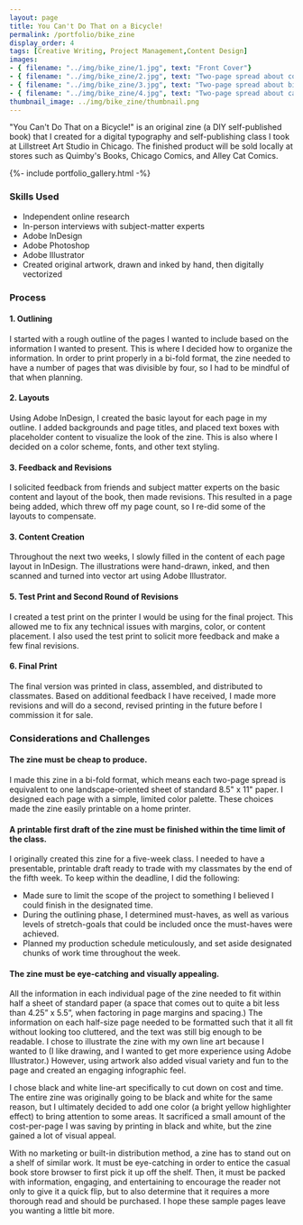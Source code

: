 ```yaml
---
layout: page
title: You Can't Do That on a Bicycle!
permalink: /portfolio/bike_zine
display_order: 4
tags: [Creative Writing, Project Management,Content Design]
images:
- { filename: "../img/bike_zine/1.jpg", text: "Front Cover"}
- { filename: "../img/bike_zine/2.jpg", text: "Two-page spread about cold-weather biking"}
- { filename: "../img/bike_zine/3.jpg", text: "Two-page spread about biking in the rain or snow"}
- { filename: "../img/bike_zine/4.jpg", text: "Two-page spread about carrying cargo"}
thumbnail_image: ../img/bike_zine/thumbnail.png
---
```


<div class="content" markdown=1>

"You Can't Do That on a Bicycle!" is an original zine (a DIY self-published book) that I created for a digital typography and self-publishing class I took at Lillstreet Art Studio in Chicago. The finished product will be sold locally at stores such as Quimby's Books, Chicago Comics, and Alley Cat Comics.

</div>

{%- include portfolio_gallery.html -%}

<div class ="content" markdown=1>

### Skills Used
* Independent online research
* In-person interviews with subject-matter experts
* Adobe InDesign
* Adobe Photoshop
* Adobe Illustrator
* Created original artwork, drawn and inked by hand, then digitally vectorized

### Process
#### 1. Outlining
I started with a rough outline of the pages I wanted to include based on the information I wanted to present. This is where I decided how to organize the information. In order to print properly in a bi-fold format, the zine needed to have a number of pages that was divisible by four, so I had to be mindful of that when planning.
#### 2. Layouts
Using Adobe InDesign, I created the basic layout for each page in my outline. I added backgrounds and page titles, and placed text boxes with placeholder content to visualize the look of the zine. This is also where I decided on a color scheme, fonts, and other text styling.
#### 3. Feedback and Revisions
I solicited feedback from friends and subject matter experts on the basic content and layout of the book, then made revisions. This resulted in a page being added, which threw off my page count, so I re-did some of the layouts to compensate.
#### 3. Content Creation
Throughout the next two weeks, I slowly filled in the content of each page layout in InDesign. The illustrations were hand-drawn, inked, and then scanned and turned into vector art using Adobe Illustrator.
#### 5. Test Print and Second Round of Revisions
I created a test print on the printer I would be using for the final project. This allowed me to fix any technical issues with margins, color, or content placement. I also used the test print to solicit more feedback and make a few final revisions.
#### 6. Final Print
The final version was printed in class, assembled, and distributed to classmates. Based on additional feedback I have received, I made more revisions and will do a second, revised printing in the future before I commission it for sale.

### Considerations and Challenges

#### The zine must be cheap to produce.
I made this zine in a bi-fold format, which means each two-page spread is equivalent to one landscape-oriented sheet of standard 8.5" x 11" paper. I designed each page with a simple, limited color palette. These choices made the zine easily printable on a home printer.

#### A printable first draft of the zine must be finished within the time limit of the class.
I originally created this zine for a five-week class. I needed to have a presentable, printable draft ready to trade with my classmates by the end of the fifth week. To keep within the deadline, I did the following:
* Made sure to limit the scope of the project to something I believed I could finish in the designated time.
* During the outlining phase, I determined must-haves, as well as various levels of stretch-goals that could be included once the must-haves were achieved. 
* Planned my production schedule meticulously, and set aside designated chunks of work time throughout the week.

#### The zine must be eye-catching and visually appealing.
All the information in each individual page of the zine needed to fit within half a sheet of standard paper (a space that comes out to quite a bit less than 4.25” x 5.5”, when factoring in page margins and spacing.) The information on each half-size page needed to be formatted such that it all fit without looking too cluttered, and the text was still big enough to be readable. I chose to illustrate the zine with my own line art because I wanted to (I like drawing, and I wanted to get more experience using Adobe Illustrator.) However, using artwork also added visual variety and fun to the page and created an engaging infographic feel.

I chose black and white line-art specifically to cut down on cost and time. The entire zine was originally going to be black and white for the same reason, but I ultimately decided to add one color (a bright yellow highlighter effect) to bring attention to some areas. It sacrificed a small amount of the cost-per-page I was saving by printing in black and white, but the zine gained a lot of visual appeal.

With no marketing or built-in distribution method, a zine has to stand out on a shelf of similar work. It must be eye-catching in order to entice the casual book store browser to first pick it up off the shelf. Then, it must be packed with information, engaging, and entertaining to encourage the reader not only to give it a quick flip, but to also determine that it requires a more thorough read and should be purchased. I hope these sample pages leave you wanting a little bit more.

</div>